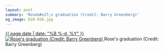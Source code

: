 ```yaml
---
layout: post
summary: 'Rose&#x27;s graduation (Credit: Barry Greenberg)'
og_image: 628-926.jpg
---
```


<p>
 <time>
  <a href="/628">
   {{ page.date | date: "%B %-d, %Y" }}
  </a>
 </time>
 <a href="/628">
  <img alt="Rose's graduation (Credit: Barry Greenberg)" data-taken="5/14/2017" sizes="(min-width: 700px) 50vw, calc(100vw - 2rem)" src="{{ site.assets_url }}/628-463.jpg" srcset="{{ site.assets_url }}/628-232.jpg 232w, {{ site.assets_url }}/628-463.jpg 463w, {{ site.assets_url }}/628-694.jpg 694w, {{ site.assets_url }}/628-926.jpg 926w"/>
 </a>
 <span>
  Rose's graduation (Credit: Barry Greenberg)
 </span>
</p>
